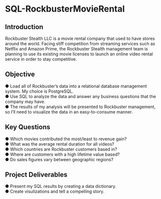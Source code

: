 # SQL-RockbusterMovieRental
## Introduction
Rockbuster Stealth LLC is a movie rental company that used to have stores around the world. Facing stiff competition from streaming services such as Netflix and Amazon Prime, the Rockbuster Stealth management team is planning to use its existing movie licenses to launch an online video rental service in order to stay competitive.  
## Objective
● Load all of Rockbuster’s data into a relational database management system. My choice is PostgreSQL.  
● Use SQL to analyze the data and answer any business questions that the company may have.  
● The results of my analysis will be presented to Rockbuster management, so I’ll need to visualize the data in an easy-to-consume manner. 
## Key Questions
● Which movies contributed the most/least to revenue gain?     
● What was the average rental duration for all videos?   
● Which countries are Rockbuster customers based in?   
● Where are customers with a high lifetime value based?   
● Do sales figures vary between geographic regions? 
## Project Deliverables
● Present my SQL results by creating a data dictionary.   
● Create visulizations and tell a compelling story.
